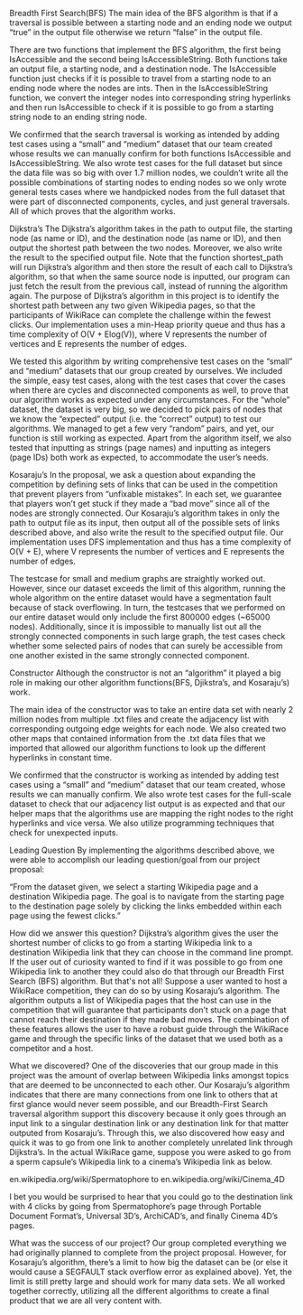 Breadth First Search(BFS)
The main idea of the BFS algorithm is that if a traversal is possible between a starting node and an ending node we output “true” in the output file otherwise we return “false” in the output file.

There are two functions that implement the BFS algorithm, the first being IsAccessible and the second being IsAccessibleString. Both functions take an output file, a starting node, and a destination node. The IsAccessible function just checks if it is possible to travel from a starting node to an ending node where the nodes are ints. Then in the IsAccessibleString function, we convert the integer nodes into corresponding string hyperlinks and then run IsAccessible to check if it is possible to go from a starting string node to an ending string node.

We confirmed that the search traversal is working as intended by adding test cases using a “small” and “medium” dataset that our team created whose results we can manually confirm for both functions IsAccessible and IsAccessibleString. We also wrote test cases for the full dataset but since the data file was so big with over 1.7 million nodes, we couldn’t write all the possible combinations of starting nodes to ending nodes so we only wrote general tests cases where we handpicked nodes from the full dataset that were part of disconnected components, cycles, and just general traversals. All of which proves that the algorithm works.


Dijkstra’s
The Dijkstra’s algorithm takes in the path to output file, the starting node (as name or ID), and the destination node (as name or ID), and then output the shortest path between the two nodes. Moreover, we also write the result to the specified output file. Note that the function shortest_path will run Dijkstra’s algorithm and then store the result of each call to Dijkstra’s algorithm, so that when the same source node is inputted, our program can just fetch the result from the previous call, instead of running the algorithm again. The purpose of Dijkstra’s algorithm in this project is to identify the shortest path between any two given Wikipedia pages, so that the participants of WikiRace can complete the challenge within the fewest clicks. Our implementation uses a min-Heap priority queue and thus has a time complexity of O(V + Elog(V)), where V represents the number of vertices and E represents the number of edges.

We tested this algorithm by writing comprehensive test cases on the “small” and “medium” datasets that our group created by ourselves. We included the simple, easy test cases, along with the test cases that cover the cases when there are cycles and disconnected components as well, to prove that our algorithm works as expected under any circumstances. For the “whole” dataset, the dataset is very big, so we decided to pick pairs of nodes that we know the “expected” output (i.e. the “correct” output) to test our algorithms. We managed to get a few very “random” pairs, and yet, our function is still working as expected. Apart from the algorithm itself, we also tested that inputting as strings (page names) and inputting as integers (page IDs) both work as expected, to accommodate the user’s needs.

Kosaraju’s
In the proposal, we ask a question about expanding the competition by defining sets of links that can be used in the competition that prevent players from “unfixable mistakes”. In each set, we guarantee that players won’t get stuck if they made a “bad move” since all of the nodes are strongly connected. Our Kosaraju’s algorithm takes in only the path to output file as its input, then output all of the possible sets of links described above, and also write the result to the specified output file. Our implementation uses DFS implementation and thus has a time complexity of O(V + E), where V represents the number of vertices and E represents the number of edges. 

The testcase for small and medium graphs are straightly worked out. However, since our dataset exceeds the limit of this algorithm, running the whole algorithm on the entire dataset would have a segmentation fault because of stack overflowing. In turn, the testcases that we performed on our entire dataset would only include the first 800000 edges (~65000 nodes). Additionally, since it is impossible to manually list out all the strongly connected components in such large graph, the test cases check whether some selected pairs of nodes that can surely be accessible from one another existed in the same strongly connected component.

Constructor
Although the constructor is not an “algorithm” it played a big role in making our other algorithm functions(BFS, Djikstra’s, and Kosaraju’s) work.

The main idea of the constructor was to take an entire data set with nearly 2 million nodes from multiple .txt files and create the adjacency list with corresponding outgoing edge weights for each node. We also created two other maps that contained information from the .txt data files that we imported that allowed our algorithm functions to look up the different hyperlinks in constant time. 

We confirmed that the constructor is working as intended by adding test cases using a “small” and “medium” dataset that our team created, whose results we can manually confirm. We also wrote test cases for the full-scale dataset to check that our adjacency list output is as expected and that our helper maps that the algorithms use are mapping the right nodes to the right hyperlinks and vice versa. We also utilize programming techniques that check for unexpected inputs.

Leading Question
By implementing the algorithms described above, we were able to accomplish our leading question/goal from our project proposal:

“From the dataset given, we select a starting Wikipedia page and a destination Wikipedia page. The goal is to navigate from the starting page to the destination page solely by clicking the links embedded within each page using the fewest clicks.”

How did we answer this question? Dijkstra’s algorithm gives the user the shortest number of clicks to go from a starting Wikipedia link to a destination Wikipedia link that they can choose in the command line prompt. If the user out of curiosity wanted to find if it was possible to go from one Wikipedia link to another they could also do that through our Breadth First Search (BFS) algorithm. But that's not all! Suppose a user wanted to host a WikiRace competition, they can do so by using Kosaraju’s algorithm. The algorithm outputs a list of Wikipedia pages that the host can use in the competition that will guarantee that participants don’t stuck on a page that cannot reach their destination if they made bad moves. The combination of these features allows the user to have a robust guide through the WikiRace game and through the specific links of the dataset that we used both as a competitor and a host.

What we discovered? One of the discoveries that our group made in this project was the amount of overlap between Wikipedia links amongst topics that are deemed to be unconnected to each other. Our Kosaraju’s algorithm indicates that there are many connections from one link to others that at first glance would never seem possible, and our Breadth-First Search traversal algorithm support this discovery because it only goes through an input link to a singular destination link or any destination link for that matter outputed from Kosaraju’s. Through this, we also discovered how easy and quick it was to go from one link to another completely unrelated link through Dijkstra’s. In the actual WikiRace game, suppose you were asked to go from a sperm capsule’s Wikipedia link to a cinema’s Wikipedia link as below.

en.wikipedia.org/wiki/Spermatophore to en.wikipedia.org/wiki/Cinema_4D  

I bet you would be surprised to hear that you could go to the destination link with 4 clicks by going from Spermatophore’s page through Portable Document Format’s, Universal 3D’s, ArchiCAD’s, and finally Cinema 4D’s pages.

What was the success of our project? Our group completed everything we had originally planned to complete from the project proposal. However, for Kosaraju’s algorithm, there’s a limit to how big the dataset can be (or else it would cause a SEGFAULT stack overflow error as explained above). Yet, the limit is still pretty large and should work for many data sets. We all worked together correctly, utilizing all the different algorithms to create a final product that we are all very content with.
